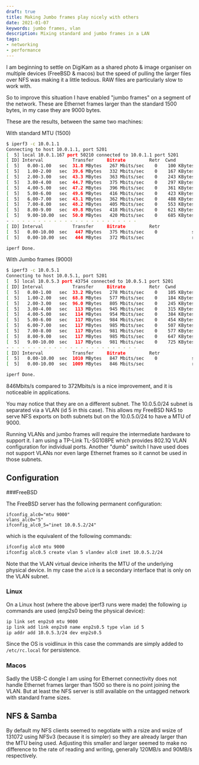 ```yaml
---
draft: true
title: Making Jumbo frames play nicely with others
date: 2021-01-07
keywords: jumbo frames, vlan
description: Mixing standard and jumbo frames in a LAN
tags:
- networking
- performance
---
```


I am beginning to settle on DigiKam as a shared photo & image organiser on
multiple devices (FreeBSD & macos) but the speed of pulling the larger files
over NFS was making it a little tedious. RAW files are particularly slow to
work with.

So to improve this situation I have enabled "jumbo frames" on a segment of the
network. These are Ethernet frames larger than the standard 1500 bytes, in my
case they are 9000 bytes.

These are the results, between the same two machines:

With standard MTU (1500)

```sh
$ iperf3 -c 10.0.1.1
Connecting to host 10.0.1.1, port 5201
[  5] local 10.0.1.167 port 50210 connected to 10.0.1.1 port 5201
[ ID] Interval           Transfer     Bitrate         Retr  Cwnd
[  5]   0.00-1.00   sec  31.8 MBytes   267 Mbits/sec    0    100 KBytes
[  5]   1.00-2.00   sec  39.6 MBytes   332 Mbits/sec    0    167 KBytes
[  5]   2.00-3.00   sec  43.3 MBytes   363 Mbits/sec    0    243 KBytes
[  5]   3.00-4.00   sec  44.7 MBytes   375 Mbits/sec    0    297 KBytes
[  5]   4.00-5.00   sec  47.2 MBytes   396 Mbits/sec    0    361 KBytes
[  5]   5.00-6.00   sec  49.6 MBytes   416 Mbits/sec    0    423 KBytes
[  5]   6.00-7.00   sec  43.1 MBytes   362 Mbits/sec    0    488 KBytes
[  5]   7.00-8.00   sec  48.2 MBytes   405 Mbits/sec    0    553 KBytes
[  5]   8.00-9.00   sec  49.8 MBytes   418 Mbits/sec    0    621 KBytes
[  5]   9.00-10.00  sec  50.0 MBytes   420 Mbits/sec    0    685 KBytes
- - - - - - - - - - - - - - - - - - - - - - - - -
[ ID] Interval           Transfer     Bitrate         Retr
[  5]   0.00-10.00  sec   447 MBytes   375 Mbits/sec    0             sender
[  5]   0.00-10.00  sec   444 MBytes   372 Mbits/sec                  receiver

iperf Done.
```

With Jumbo frames (9000)

```sh
$ iperf3 -c 10.0.5.1
Connecting to host 10.0.5.1, port 5201
[  5] local 10.0.5.3 port 43754 connected to 10.0.5.1 port 5201
[ ID] Interval           Transfer     Bitrate         Retr  Cwnd
[  5]   0.00-1.00   sec  33.2 MBytes   278 Mbits/sec    0    105 KBytes
[  5]   1.00-2.00   sec  68.8 MBytes   577 Mbits/sec    0    184 KBytes
[  5]   2.00-3.00   sec  96.0 MBytes   805 Mbits/sec    0    245 KBytes
[  5]   3.00-4.00   sec   113 MBytes   945 Mbits/sec    0    315 KBytes
[  5]   4.00-5.00   sec   114 MBytes   954 Mbits/sec    0    384 KBytes
[  5]   5.00-6.00   sec   117 MBytes   984 Mbits/sec    0    454 KBytes
[  5]   6.00-7.00   sec   117 MBytes   985 Mbits/sec    0    507 KBytes
[  5]   7.00-8.00   sec   117 MBytes   981 Mbits/sec    0    577 KBytes
[  5]   8.00-9.00   sec   117 MBytes   985 Mbits/sec    0    647 KBytes
[  5]   9.00-10.00  sec   117 MBytes   981 Mbits/sec    0    725 KBytes
- - - - - - - - - - - - - - - - - - - - - - - - -
[ ID] Interval           Transfer     Bitrate         Retr
[  5]   0.00-10.00  sec  1010 MBytes   847 Mbits/sec    0             sender
[  5]   0.00-10.00  sec  1009 MBytes   846 Mbits/sec                  receiver

iperf Done.
```

846Mbits/s compared to 372Mbits/s is a nice improvement, and it is noticeable
in applications.

You may notice that they are on a different subnet. The 10.0.5.0/24 subnet is
separated via a VLAN (id 5 in this case). This allows my FreeBSD NAS to serve
NFS exports on both subnets but on the 10.0.5.0/24 to have a MTU of 9000.

Running VLANs and jumbo frames will require the intermediate hardware to
support it. I am using a TP-Link TL-SG108PE which provides 802.1Q VLAN
configuration for individual ports. Another "dumb" switch I have used does not
support VLANs nor even large Ethernet frames so it cannot be used in those
subnets.

## Configuration

###FreeBSD

The FreeBSD server has the following permanent configuration:

```
ifconfig_alc0="mtu 9000"
vlans_alc0="5"
ifconfig_alc0_5="inet 10.0.5.2/24"
```

which is the equivalent of the following commands:

```sh
ifconfig alc0 mtu 9000
ifconfig alc0.5 create vlan 5 vlandev alc0 inet 10.0.5.2/24
```

Note that the VLAN virtual device inherits the MTU of the underlying physical
device. In my case the `alc0` is a secondary interface that is only on the VLAN
subnet.

### Linux

On a Linux host (where the above iperf3 runs were made) the following `ip`
commands are used (enp2s0 being the physical device):

```sh
ip link set enp2s0 mtu 9000
ip link add link enp2s0 name enp2s0.5 type vlan id 5
ip addr add 10.0.5.3/24 dev enp2s0.5
```

Since the OS is voidlinux in this case the commands are simply added to
`/etc/rc.local` for persistence.

### Macos

Sadly the USB-C dongle I am using for Ethernet connectivity does not handle
Ethernet frames larger than 1500 so there is no point joining the VLAN. But at
least the NFS server is still available on the untagged network with standard
frame sizes.

## NFS & Samba

By default my NFS clients seemed to negotiate with a rsize and wsize of 131072
using NFSv3 (because it is simpler) so they are already larger than the MTU
being used. Adjusting this smaller and larger seemed to make no difference to
the rate of reading and writing, generally 120MB/s and 90MB/s respectively.
